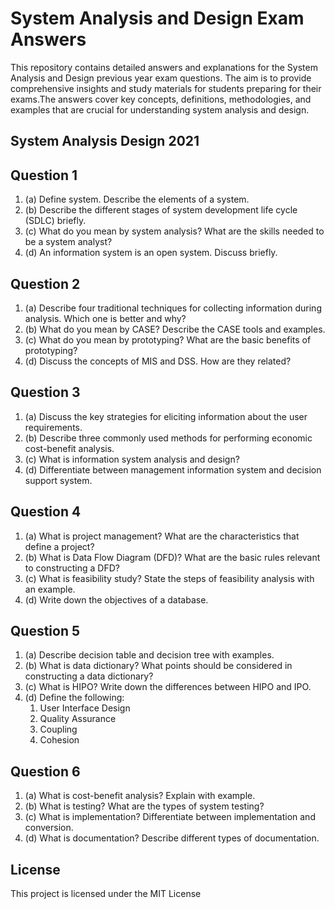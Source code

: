 # System Analysis and Design Exam Answers

This repository contains detailed answers and explanations for the System Analysis and Design previous year exam questions. The aim is to provide comprehensive insights and study materials for students preparing for their exams.The answers cover key concepts, definitions, methodologies, and examples that are crucial for understanding system analysis and design.


## System Analysis Design 2021
## Question 1

1. (a) Define system. Describe the elements of a system.
2. (b) Describe the different stages of system development life cycle (SDLC) briefly.
3. (c) What do you mean by system analysis? What are the skills needed to be a system analyst?
4. (d) An information system is an open system. Discuss briefly.

## Question 2

1. (a) Describe four traditional techniques for collecting information during analysis. Which one is better and why?
2. (b) What do you mean by CASE? Describe the CASE tools and examples.
3. (c) What do you mean by prototyping? What are the basic benefits of prototyping?
4. (d) Discuss the concepts of MIS and DSS. How are they related?

## Question 3

1. (a) Discuss the key strategies for eliciting information about the user requirements.
2. (b) Describe three commonly used methods for performing economic cost-benefit analysis.
3. (c) What is information system analysis and design?
4. (d) Differentiate between management information system and decision support system.

## Question 4

1. (a) What is project management? What are the characteristics that define a project?
2. (b) What is Data Flow Diagram (DFD)? What are the basic rules relevant to constructing a DFD?
3. (c) What is feasibility study? State the steps of feasibility analysis with an example.
4. (d) Write down the objectives of a database.

## Question 5

1. (a) Describe decision table and decision tree with examples.
2. (b) What is data dictionary? What points should be considered in constructing a data dictionary?
3. (c) What is HIPO? Write down the differences between HIPO and IPO.
4. (d) Define the following:
    1. User Interface Design
    2. Quality Assurance
    3. Coupling
    4. Cohesion


## Question 6

1. (a) What is cost-benefit analysis? Explain with example.
2. (b) What is testing? What are the types of system testing?
3. (c) What is implementation? Differentiate between implementation and conversion.
4. (d) What is documentation? Describe different types of documentation.


## License

This project is licensed under the MIT License
